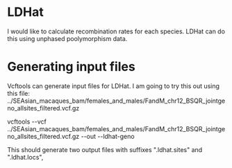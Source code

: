 # LDHat

I would like to calculate recombination rates for each species.  LDHat can do this using unphased poolymorphism data.  

# Generating input files

Vcftools can generate input files for LDHat.  I am going to try this out using this file:
../SEAsian_macaques_bam/females_and_males/FandM_chr12_BSQR_jointgeno_allsites_filtered.vcf.gz

vcftools --vcf ../SEAsian_macaques_bam/females_and_males/FandM_chr12_BSQR_jointgeno_allsites_filtered.vcf.gz --out --ldhat-geno 

This should generate two output files with suffixes  ".ldhat.sites" and ".ldhat.locs",
